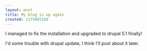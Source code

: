 ```yaml
---
layout: post
title: My blog is up again
created: 1175965189
---
```

I managed to fix the installation and upgraded to drupal 5.1 finally!

I'd some trouble with drupal update, I think I'll post about it later.
